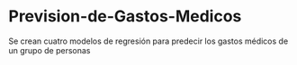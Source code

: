 # Prevision-de-Gastos-Medicos
Se crean cuatro modelos de regresión para predecir los gastos médicos de un grupo de personas
